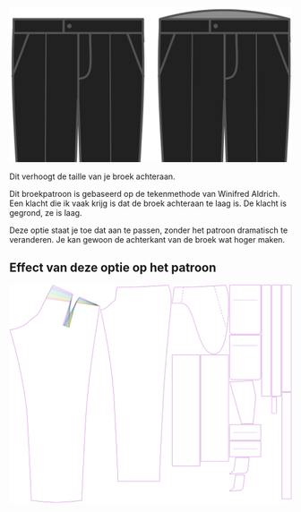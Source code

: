 ![Hoogte achter](backrise.svg)

Dit verhoogt de taille van je broek achteraan.

<Note>

Dit broekpatroon is gebaseerd op de tekenmethode van Winifred Aldrich. 
Een klacht die ik vaak krijg is dat de broek achteraan te laag is. 
De klacht is gegrond, ze is laag.

Deze optie staat je toe dat aan te passen, zonder het patroon dramatisch te veranderen. 
Je kan gewoon de achterkant van de broek wat hoger maken.

</Note>

## Effect van deze optie op het patroon
![Deze afbeelding toont het effect van deze optie door meerdere varianten die een andere waarde hebben voor deze optie te vervangen](theo_backrise_sample.svg "Effect van deze optie op het patroon")